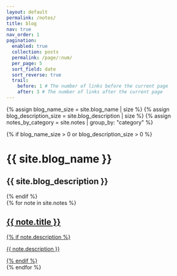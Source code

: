 ```yaml
---
layout: default
permalink: /notes/
title: blog
nav: true
nav_order: 1
pagination:
  enabled: true
  collection: posts
  permalink: /page/:num/
  per_page: 5
  sort_field: date
  sort_reverse: true
  trail:
    before: 1 # The number of links before the current page
    after: 3 # The number of links after the current page
---
```


<div class="post">

{% assign blog_name_size = site.blog_name | size %}
{% assign blog_description_size = site.blog_description | size %}
{% assign notes_by_category = site.notes | group_by: "category" %}

{% if blog_name_size > 0 or blog_description_size > 0 %}

  <div class="header-bar">
    <h1>{{ site.blog_name }}</h1>
    <h2>{{ site.blog_description }}</h2>
  </div>
  {% endif %}

<div class="notes-container">
  {% for note in site.notes %}
    <div class="note-tile">
      <a href="{{ note.url }}">
        <div class="note-thumbnail">
        </div>
        <div class="note-content">
          <h2 class="note-title">{{ note.title }}</h2>
          {% if note.description %}
            <p class="note-description">{{ note.description }}</p>
          {% endif %}
        </div>
      </a>
    </div>
  {% endfor %}
</div>

</div>
